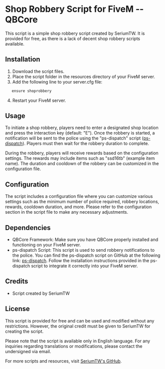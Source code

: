 
# Shop Robbery Script for FiveM -- QBCore

This script is a simple shop robbery script created by SeriumTW. It is provided for free, as there is a lack of decent shop robbery scripts available.

## Installation

1. Download the script files.
2. Place the script folder in the resources directory of your FiveM server.
3. Add the following line to your server.cfg file:

```markdown
   ensure shoprobbery
```

4. Restart your FiveM server.

## Usage

To initiate a shop robbery, players need to enter a designated shop location and press the interaction key (default: "E"). Once the robbery is started, a notification will be sent to the police using the "ps-dispatch" script ([ps-dispatch](https://github.com/Project-Sloth/ps-dispatch)). Players must then wait for the robbery duration to complete.

During the robbery, players will receive rewards based on the configuration settings. The rewards may include items such as "ssd16tb" (example item name). The duration and cooldown of the robbery can be customized in the configuration file.

## Configuration

The script includes a configuration file where you can customize various settings such as the minimum number of police required, robbery locations, rewards, cooldown duration, and more. Please refer to the configuration section in the script file to make any necessary adjustments.

## Dependencies

- QBCore Framework: Make sure you have QBCore properly installed and functioning on your FiveM server.
- ps-dispatch Script: This script is used to send robbery notifications to the police. You can find the ps-dispatch script on GitHub at the following link: [ps-dispatch](https://github.com/Project-Sloth/ps-dispatch). Follow the installation instructions provided in the ps-dispatch script to integrate it correctly into your FiveM server.

## Credits

- Script created by SeriumTW

## License

This script is provided for free and can be used and modified without any restrictions. However, the original credit must be given to SeriumTW for creating the script.

Please note that the script is available only in English language. For any inquiries regarding translations or modifications, please contact the undersigned via email.

For more scripts and resources, visit [SeriumTW's GitHub](https://github.com/SeriumTW).
